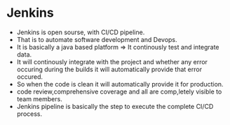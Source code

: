 # Jenkins
* Jenkins is open sourse, with CI/CD pipeline.
* That is to automate software development and Devops.
* It is basically a java based platform => It continously test and integrate data.
* It will continously integrate with the project and whether any error occuring during the builds it will automatically provide that error occured.
* So when the code is clean it will automatically provide it for production.
* code review,comprehensive coverage and all are comp,letely visible to team members.
* Jenkins pipeline is basically the step to execute the complete CI/CD process.
  
